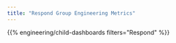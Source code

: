 ```yaml
---
title: "Respond Group Engineering Metrics"
---
```


{{% engineering/child-dashboards filters="Respond" %}}
